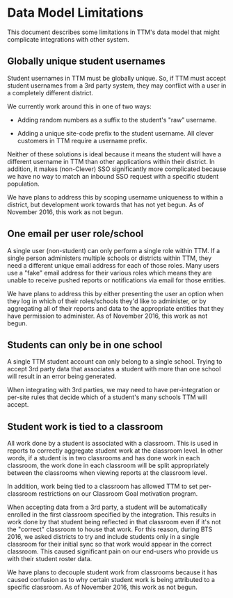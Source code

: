 # Data Model Limitations

This document describes some limitations in TTM's data model that might
complicate integrations with other system.

## Globally unique student usernames

Student usernames in TTM must be globally unique. So, if TTM must accept student usernames
from a 3rd party system, they may conflict with a user in a completely different district.

We currently work around this in one of two ways:

  - Adding random numbers as a suffix to the student's "raw" username.

  - Adding a unique site-code prefix to the student username. All clever customers in TTM require a username prefix.

Neither of these solutions is ideal because it means the student will have a different username in TTM than other
applications within their district. In addition, it makes (non-Clever) SSO significantly more complicated because
we have no way to match an inbound SSO request with a specific student population.

We have plans to address this by scoping username uniqueness to within a district,
but development work towards that has not yet begun. As of November 2016, this work as not begun.

## One email per user role/school

A single user (non-student) can only perform a single role within TTM. If a single person administers multiple
schools or districts within TTM, they need a different unique email address for each of those roles. Many users
use a "fake" email address for their various roles which means they are unable to receive pushed reports or
notifications via email for those entities.

We have plans to address this by either presenting the user an option when they log in which of their roles/schools
they'd like to administer, or by aggregating all of their reports and data to the appropriate entities that they have
permission to administer. As of November 2016, this work as not begun.

## Students can only be in one school

A single TTM student account can only belong to a single school. Trying to accept 3rd party data that associates a
student with more than one school will result in an error being generated.

When integrating with 3rd parties, we may need to have per-integration or per-site rules that decide which of a
student's many schools TTM will accept.

## Student work is tied to a classroom

All work done by a student is associated with a classroom. This is used in reports to correctly aggregate student work
at the classroom level. In other words, if a student is in two classrooms and has done work in each classroom, the work
done in each classroom will be split appropriately between the classrooms when viewing reports at the classroom level.

In addition, work being tied to a classroom has allowed TTM to set per-classroom restrictions on our Classroom Goal
motivation program.

When accepting data from a 3rd party, a student will be automatically enrolled in the first classroom specified by the 
integration. This results in work done by that student being reflected in that classroom even if it's not the "correct"
classroom to house that work. For this reason, during BTS 2016, we asked districts to try and include students only in a
single classroom for their initial sync so that work would appear in the correct classroom. This caused significant pain
on our end-users who provide us with their student roster data.

We have plans to decouple student work from classrooms because it has caused confusion as to why certain student work is
being attributed to a specific classroom. As of November 2016, this work as not begun.
